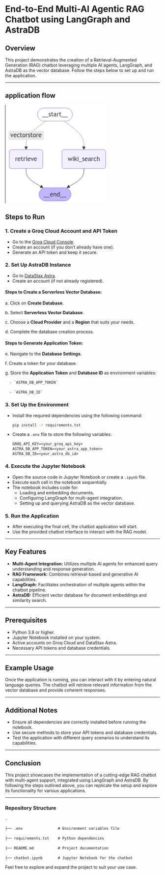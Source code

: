 
# End-to-End Multi-AI Agentic RAG Chatbot using LangGraph and AstraDB

## Overview
This project demonstrates the creation of a Retrieval-Augmented Generation (RAG) chatbot leveraging multiple AI agents, LangGraph, and AstraDB as the vector database. Follow the steps below to set up and run the application.

---
## application flow
![alt text](./app_flow.png)
## Steps to Run

### 1. **Create a Groq Cloud Account and API Token**
   - Go to the [Groq Cloud Console](https://console.groq.com/keys).
   - Create an account (if you don’t already have one).
   - Generate an API token and keep it secure.

### 2. **Set Up AstraDB Instance**
   - Go to [DataStax Astra](https://astra.datastax.com).
   - Create an account (if not already registered).

   #### Steps to Create a Serverless Vector Database:
   a. Click on **Create Database**.

   b. Select **Serverless Vector Database**.

   c. Choose a **Cloud Provider** and a **Region** that suits your needs.

   d. Complete the database creation process.

   
   #### Steps to Generate Application Token:
   e. Navigate to the **Database Settings**.

   f. Create a token for your database.

   g. Store the **Application Token** and **Database ID** as environment variables:

      - `ASTRA_DB_APP_TOKEN`

      - `ASTRA_DB_ID`

### 3. **Set Up the Environment**
   - Install the required dependencies using the following command:
     ```bash
     pip install -r requirements.txt
     ```
   - Create a `.env` file to store the following variables:
     ```env
     GROQ_API_KEY=<your_groq_api_key>
     ASTRA_DB_APP_TOKEN=<your_astra_app_token>
     ASTRA_DB_ID=<your_astra_db_id>
     ```

### 4. **Execute the Jupyter Notebook**
   - Open the source code in Jupyter Notebook or create a `.ipynb` file.
   - Execute each cell in the notebook sequentially.
   - The notebook includes code for:
     - Loading and embedding documents.
     - Configuring LangGraph for multi-agent integration.
     - Setting up and querying AstraDB as the vector database.

### 5. **Run the Application**
   - After executing the final cell, the chatbot application will start.
   - Use the provided chatbot interface to interact with the RAG model.

---

## Key Features
- **Multi-Agent Integration:** Utilizes multiple AI agents for enhanced query understanding and response generation.
- **RAG Framework:** Combines retrieval-based and generative AI capabilities.
- **LangGraph:** Facilitates orchestration of multiple agents within the chatbot pipeline.
- **AstraDB:** Efficient vector database for document embeddings and similarity search.

---

## Prerequisites
- Python 3.8 or higher.
- Jupyter Notebook installed on your system.
- Active accounts on Groq Cloud and DataStax Astra.
- Necessary API tokens and database credentials.

---

## Example Usage
Once the application is running, you can interact with it by entering natural language queries. The chatbot will retrieve relevant information from the vector database and provide coherent responses.

---

## Additional Notes
- Ensure all dependencies are correctly installed before running the notebook.
- Use secure methods to store your API tokens and database credentials.
- Test the application with different query scenarios to understand its capabilities.

---

## Conclusion
This project showcases the implementation of a cutting-edge RAG chatbot with multi-agent support, integrated using LangGraph and AstraDB. By following the steps outlined above, you can replicate the setup and explore its functionality for various applications.

---

### Repository Structure
```plaintext
.

├── .env                # Environment variables file

├── requirements.txt    # Python dependencies

├── README.md           # Project documentation

├── chatbot.ipynb       # Jupyter Notebook for the chatbot

```
Feel free to explore and expand the project to suit your use case.
